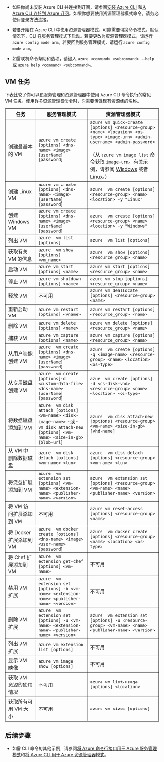 
* 如果你尚未安装 Azure CLI 并连接到订阅，请参阅[安装 Azure CLI](/documentation/articles/xplat-cli-install/) 和[从 Azure CLI 连接到 Azure 订阅](/documentation/articles/xplat-cli-connect/)。如果你想要使用资源管理器模式命令，请务必使用登录方法连接。

* 若要开始在 Azure CLI 中使用资源管理器模式，可能需要切换命令模式。默认情况下，CLI 在服务管理模式下启动。若要更改为资源管理器模式，请运行 `azure config mode arm`。若要回到服务管理模式，请运行 `azure config mode asm`。

* 如需联机命令帮助和选项，请键入 `azure <command> <subcommand> --help` 或 `azure help <command> <subcommand>`。

## VM 任务
下表比较了你可以在服务管理和资源管理器中使用 Azure CLI 命令执行的常见 VM 任务。使用许多资源管理器命令时，你需要传递现有资源组的名称。

<table border="1"><thead><tr>
<th>任务 </th><th> 服务管理模式 </th><th> 资源管理器模式</th>
</tr></thead>
<tr>
<td>创建最基本的 VM </td><td> <code>azure vm create [options] &lt;dns-name&gt; &lt;image&gt; [userName] [password]</code> </td><td> <code>azure vm quick-create [options] &lt;resource-group&gt; &lt;name&gt; &lt;location&gt; &lt;os-type&gt; &lt;image-urn&gt; &lt;admin-username&gt; &lt;admin-password&gt;</code><br/><br/>（从 <code>azure vm image list</code> 命令获取 <code>image-urn</code>。有关示例，请参阅 <a href="/documentation/articles/virtual-machines-windows-cli-ps-findimage/\">Windows</a> 或者 <a href="/documentation/articles/virtual-machines-linux-cli-ps-findimage/\">Linux</a>。）</td>
</tr>
<tr>
<td>创建 Linux VM </td><td> <code>azure vm create [options] &lt;dns-name&gt; &lt;image&gt; [userName] [password]</code> </td><td> <code>azure  vm create [options] &lt;resource-group&gt; &lt;name&gt; &lt;location&gt; -y "Linux"</code></td>
</tr>
<tr>
<td>创建 Windows VM </td><td> <code>azure vm create [options] &lt;dns-name&gt; &lt;image&gt; [userName] [password]</code> </td><td> <code>azure  vm create [options] &lt;resource-group&gt; &lt;name&gt; &lt;location&gt; -y "Windows"</code></td>
</tr>
<tr>
<td>列出 VM </td><td> <code>azure  vm list [options]</code> </td><td> <code>azure  vm list [options]</code></td>
</tr>
<tr>
<td>获取有关 VM 的信息 </td><td> <code>azure  vm show [options] &lt;vm_name&gt;</code> </td><td> <code>azure  vm show [options] &lt;resource_group&gt; &lt;name&gt;</code></td>
</tr>
<tr>
<td>启动 VM </td><td> <code>azure vm start [options] &lt;name&gt;</code> </td><td> <code>azure vm start [options] &lt;resource_group&gt; &lt;name&gt;</code></td>
</tr>
<tr>
<td>停止 VM </td><td> <code>azure vm shutdown [options] &lt;name&gt;</code> </td><td> <code>azure vm stop [options] &lt;resource_group&gt; &lt;name&gt;</code></td>
</tr>
<tr>
<td>释放 VM </td><td> 不可用 </td><td> <code>azure vm deallocate [options] &lt;resource-group&gt; &lt;name&gt;</code></td>
</tr>
<tr>
<td>重新启动 VM </td><td> <code>azure vm restart [options] &lt;vname&gt;</code> </td><td> <code>azure vm restart [options] &lt;resource_group&gt; &lt;name&gt;</code></td>
</tr>
<tr>
<td>删除 VM </td><td> <code>azure vm delete [options] &lt;name&gt;</code> </td><td> <code>azure vm delete [options] &lt;resource_group&gt; &lt;name&gt;</code></td>
</tr>
<tr>
<td>捕获 VM </td><td> <code>azure vm capture [options] &lt;name&gt;</code> </td><td> <code>azure vm capture [options] &lt;resource_group&gt; &lt;name&gt;</code></td>
</tr>
<tr>
<td>从用户映像创建 VM </td><td> <code>azure  vm create [options] &lt;dns-name&gt; &lt;image&gt; [userName] [password]</code> </td><td> <code>azure  vm create [options] -q &lt;image-name&gt; &lt;resource-group&gt; &lt;name&gt; &lt;location&gt; &lt;os-type&gt;</code></td>
</tr>
<tr>
<td>从专用磁盘创建 VM </td><td> <code>azure  vm create [options]-d &lt;custom-data-file&gt; &lt;dns-name&gt; [userName] [password]</code> </td><td> <code>azue  vm create [options] -d &lt;os-disk-vhd&gt; &lt;resource-group&gt; &lt;name&gt; &lt;location&gt; &lt;os-type&gt;</code></td>
</tr>
<tr>
<td>将数据磁盘添加到 VM </td><td> <code>azure  vm disk attach [options] &lt;vm-name&gt; &lt;disk-image-name&gt;</code> -或- <br/> <code>vm disk attach-new [options] &lt;vm-name&gt; &lt;size-in-gb&gt; [blob-url]</code> </td><td> <code>azure  vm disk attach-new [options] &lt;resource-group&gt; &lt;vm-name&gt; &lt;size-in-gb&gt; [vhd-name]</code></td>
</tr>
<tr>
<td>从 VM 中删除数据磁盘 </td><td> <code>azure  vm disk detach [options] &lt;vm-name&gt; &lt;lun&gt;</code> </td><td> <code>azure  vm disk detach [options] &lt;resource-group&gt; &lt;vm-name&gt; &lt;lun&gt;</code></td>
</tr>
<tr>
<td>将泛型扩展添加到 VM </td><td> <code>azure  vm extension set [options] &lt;vm-name&gt; &lt;extension-name&gt; &lt;publisher-name&gt; &lt;version&gt;</code> </td><td> <code>azure  vm extension set [options] &lt;resource-group&gt; &lt;vm-name&gt; &lt;name&gt; &lt;publisher-name&gt; &lt;version&gt;</code></td>
</tr>
<tr>
<td>将 VM 访问扩展添加到 VM </td><td> 不可用 </td><td> <code>azure vm reset-access [options] &lt;resource-group&gt; &lt;name&gt;</code></td>
</tr>
<tr>
<td>将 Docker 扩展添加到 VM </td><td> <code>azure  vm docker create [options] &lt;dns-name&gt; &lt;image&gt; &lt;user-name&gt; [password]</code> </td><td> <code>azure  vm docker create [options] &lt;resource-group&gt; &lt;name&gt; &lt;location&gt; &lt;os-type&gt;</code></td>
</tr>
<tr>
<td>将 Chef 扩展添加到 VM </td><td> <code>azure  vm extension get-chef [options] &lt;vm-name&gt;</code> </td><td> 不可用</td>
</tr>
<tr>
<td>禁用 VM 扩展 </td><td> <code>azure  vm extension set [options] -b &lt;vm-name&gt; &lt;extension-name&gt; &lt;publisher-name&gt; &lt;version&gt;</code> </td><td> 不可用</td>
</tr>
<tr>
<td>删除 VM 扩展 </td><td> <code>azure  vm extension set [options] -u &lt;vm-name&gt; &lt;extension-name&gt; &lt;publisher-name&gt; &lt;version&gt;</code> </td><td> <code>azure  vm extension set [options] -u &lt;resource-group&gt; &lt;vm-name&gt; &lt;name&gt; &lt;publisher-name&gt; &lt;version&gt;</code></td>
</tr>
<tr>
<td>列出 VM 扩展 </td><td> <code>azure vm extension list [options]</code> </td><td> 不可用</td>
</tr>
<tr>
<td>显示 VM 映像 </td><td> <code>azure vm image show [options]</code> </td><td> 不可用</td>
</tr>
<tr>
<td>获取 VM 资源的使用情况 </td><td> 不可用 </td><td> <code>azure vm list-usage [options] &lt;location&gt;</code></td>
</tr>
<tr>
<td>获取所有可用 VM 大小 </td><td> 不可用 </td><td> <code>azure vm sizes [options]</code></td>
</tr>
</table>


## 后续步骤

* 如需 CLI 命令的其他示例，请参阅[将 Azure 命令行接口用于 Azure 服务管理模式](/documentation/articles/virtual-machines-command-line-tools/)和[将 Azure CLI 用于 Azure 资源管理器模式](/documentation/articles/azure-cli-arm-commands/)。
